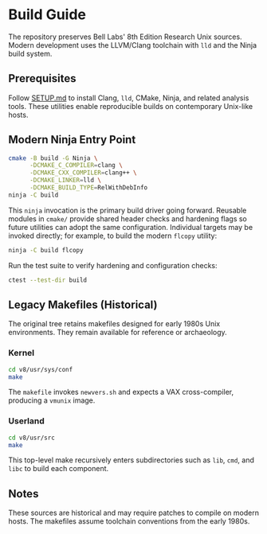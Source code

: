 # Build Guide

The repository preserves Bell Labs' 8th Edition Research Unix sources.  Modern development uses the LLVM/Clang toolchain with `lld` and the Ninja build system.

## Prerequisites

Follow [SETUP.md](SETUP.md) to install Clang, `lld`, CMake, Ninja, and related analysis tools.  These utilities enable reproducible builds on contemporary Unix-like hosts.

## Modern Ninja Entry Point

```sh
cmake -B build -G Ninja \
      -DCMAKE_C_COMPILER=clang \
      -DCMAKE_CXX_COMPILER=clang++ \
      -DCMAKE_LINKER=lld \
      -DCMAKE_BUILD_TYPE=RelWithDebInfo
ninja -C build
```

This `ninja` invocation is the primary build driver going forward.  Reusable modules in `cmake/` provide shared header checks and hardening flags so future utilities can adopt the same configuration.  Individual targets may be invoked directly; for example, to build the modern `flcopy` utility:

```sh
ninja -C build flcopy
```

Run the test suite to verify hardening and configuration checks:

```sh
ctest --test-dir build
```

## Legacy Makefiles (Historical)

The original tree retains makefiles designed for early 1980s Unix environments.  They remain available for reference or archaeology.

### Kernel

```sh
cd v8/usr/sys/conf
make
```

The `makefile` invokes `newvers.sh` and expects a VAX cross-compiler, producing a `vmunix` image.

### Userland

```sh
cd v8/usr/src
make
```

This top-level make recursively enters subdirectories such as `lib`, `cmd`, and `libc` to build each component.

## Notes

These sources are historical and may require patches to compile on modern hosts.  The makefiles assume toolchain conventions from the early 1980s.
